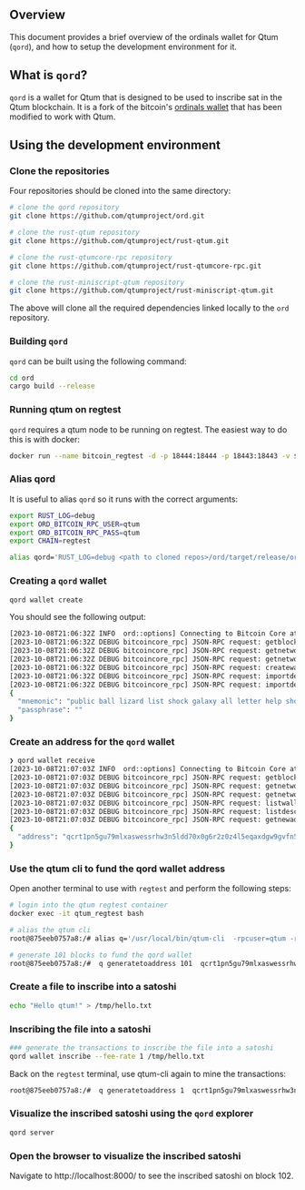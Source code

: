 ## Overview
This document provides a brief overview of the ordinals wallet for Qtum (`qord`), and how to setup the development environment for it.

## What is `qord`?
`qord` is a wallet for Qtum that is designed to be used to inscribe sat in the Qtum blockchain. It is a fork of the bitcoin's [ordinals wallet](https://github.com/ordinals/ord) that has been modified to work with Qtum.


## Using the development environment

### Clone the repositories

Four repositories should be cloned into the same directory:

```bash
# clone the qord repository
git clone https://github.com/qtumproject/ord.git

# clone the rust-qtum repository
git clone https://github.com/qtumproject/rust-qtum.git

# clone the rust-qtumcore-rpc repository
git clone https://github.com/qtumproject/rust-qtumcore-rpc.git

# clone the rust-miniscript-qtum repository
git clone https://github.com/qtumproject/rust-miniscript-qtum.git
```
The above will clone all the required dependencies linked locally to the `ord` repository.


### Building `qord`

`qord` can be built using the following command:

```bash
cd ord
cargo build --release
```

### Running qtum on regtest

`qord` requires a qtum node to be running on regtest. The easiest way to do this is with docker:

```bash
docker run --name bitcoin_regtest -d -p 18444:18444 -p 18443:18443 -v $(pwd)/data:/data bitcoin:24.1 -regtest -txindex -rpcbind=0.0.0.0:18443 -rpcallowip=0.0.0.0/0 -rpcuser=btc -rpcpassword=btc -deprecatedrpc=accounts -printtoconsole
```

### Alias qord
It is useful to alias `qord` so it runs with the correct arguments:

```bash
export RUST_LOG=debug
export ORD_BITCOIN_RPC_USER=qtum
export ORD_BITCOIN_RPC_PASS=qtum
export CHAIN=regtest

alias qord='RUST_LOG=debug <path to cloned repos>/ord/target/release/ord --regtest --bitcoin-rpc-user qtum --bitcoin-rpc-pass qtum  --rpc-url 127.0.0.1:13777'
```

### Creating a `qord` wallet

```bash
qord wallet create
```

You should see the following output:

```bash
[2023-10-08T21:06:32Z INFO  ord::options] Connecting to Bitcoin Core at 127.0.0.1:13777/wallet/ord
[2023-10-08T21:06:32Z DEBUG bitcoincore_rpc] JSON-RPC request: getblockchaininfo []
[2023-10-08T21:06:32Z DEBUG bitcoincore_rpc] JSON-RPC request: getnetworkinfo []
[2023-10-08T21:06:32Z DEBUG bitcoincore_rpc] JSON-RPC request: getnetworkinfo []
[2023-10-08T21:06:32Z DEBUG bitcoincore_rpc] JSON-RPC request: createwallet ["ord",false,true]
[2023-10-08T21:06:32Z DEBUG bitcoincore_rpc] JSON-RPC request: importdescriptors [[{"active":true,"desc":"tr([24735198/86'/1'/0']tprv8gXojALAAYg9ojGa9AJwbwsojkg4tTuR6cKcACY4BSmVnw8mQrJJiLXQCSazmr71asiQLXGnRopLGRpUiozfdXeeakwwafXp1te2av1B8Zk/0/*)#hcxp0gyd","internal":false,"timestamp":"now"}]]
[2023-10-08T21:06:32Z DEBUG bitcoincore_rpc] JSON-RPC request: importdescriptors [[{"active":true,"desc":"tr([24735198/86'/1'/0']tprv8gXojALAAYg9ojGa9AJwbwsojkg4tTuR6cKcACY4BSmVnw8mQrJJiLXQCSazmr71asiQLXGnRopLGRpUiozfdXeeakwwafXp1te2av1B8Zk/1/*)#xvrqja54","internal":true,"timestamp":"now"}]]
{
  "mnemonic": "public ball lizard list shock galaxy all letter help shoulder opinion immune",
  "passphrase": ""
}
```

### Create an address for the `qord` wallet

```bash
❯ qord wallet receive
[2023-10-08T21:07:03Z INFO  ord::options] Connecting to Bitcoin Core at 127.0.0.1:13777/wallet/ord
[2023-10-08T21:07:03Z DEBUG bitcoincore_rpc] JSON-RPC request: getblockchaininfo []
[2023-10-08T21:07:03Z DEBUG bitcoincore_rpc] JSON-RPC request: getnetworkinfo []
[2023-10-08T21:07:03Z DEBUG bitcoincore_rpc] JSON-RPC request: getnetworkinfo []
[2023-10-08T21:07:03Z DEBUG bitcoincore_rpc] JSON-RPC request: listwallets []
[2023-10-08T21:07:03Z DEBUG bitcoincore_rpc] JSON-RPC request: listdescriptors []
[2023-10-08T21:07:03Z DEBUG bitcoincore_rpc] JSON-RPC request: getnewaddress [null,"bech32m"]
{
  "address": "qcrt1pn5gu79mlxaswessrhw3n5ldd70x0g6r2z0z4l5eqaxdgw9gvfn5s97fevr"
}
```

### Use the qtum cli to fund the qord wallet address

Open another terminal to use with `regtest` and perform the following steps:

```bash
# login into the qtum regtest container
docker exec -it qtum_regtest bash

# alias the qtum cli
root@875eeb0757a8:/# alias q='/usr/local/bin/qtum-cli  -rpcuser=qtum -rpcpassword=qtum -regtest -rpcport=13777 --rpcconnect=127.0.0.1'

# generate 101 blocks to fund the qord wallet
root@875eeb0757a8:/#  q generatetoaddress 101  qcrt1pn5gu79mlxaswessrhw3n5ldd70x0g6r2z0z4l5eqaxdgw9gvfn5s97fevr
```

### Create a file to inscribe into a satoshi



```bash
echo "Hello qtum!" > /tmp/hello.txt
```

### Inscribing the file into a satoshi

```bash
### generate the transactions to inscribe the file into a satoshi
qord wallet inscribe --fee-rate 1 /tmp/hello.txt 
```
Back on the `regtest` terminal, use qtum-cli again to mine the transactions:

```bash
root@875eeb0757a8:/#  q generatetoaddress 1  qcrt1pn5gu79mlxaswessrhw3n5ldd70x0g6r2z0z4l5eqaxdgw9gvfn5s97fevr
```

### Visualize the inscribed satoshi using the `qord` explorer

```bash
qord server
```

### Open the browser to visualize the inscribed satoshi

Navigate to http://localhost:8000/ to see the inscribed satoshi on block 102.

